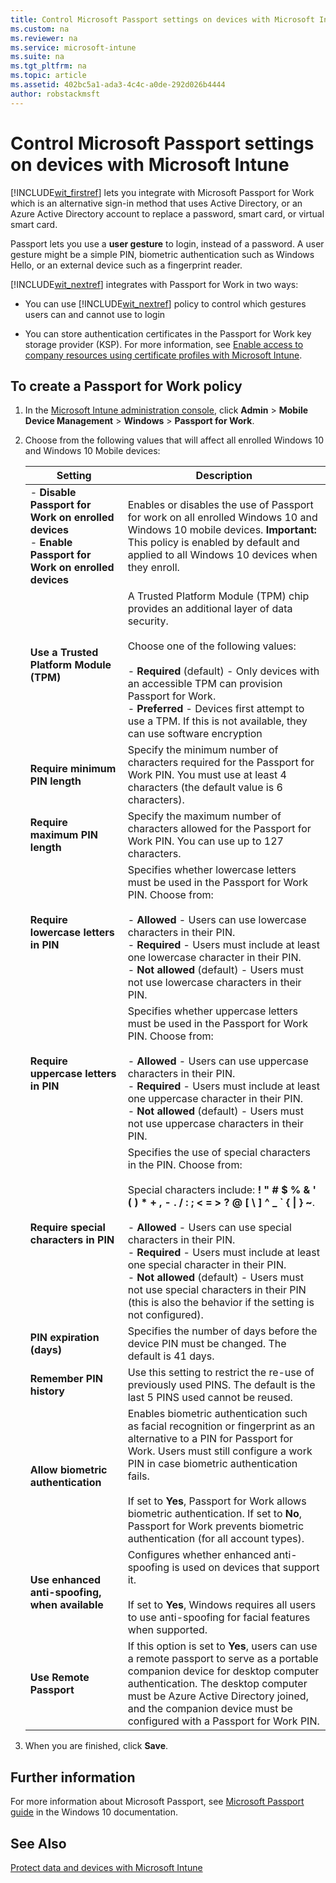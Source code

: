 ```yaml
---
title: Control Microsoft Passport settings on devices with Microsoft Intune
ms.custom: na
ms.reviewer: na
ms.service: microsoft-intune
ms.suite: na
ms.tgt_pltfrm: na
ms.topic: article
ms.assetid: 402bc5a1-ada3-4c4c-a0de-292d026b4444
author: robstackmsft
---
```

# Control Microsoft Passport settings on devices with Microsoft Intune
[!INCLUDE[wit_firstref](./includes/wit_firstref_md.md)] lets you integrate with Microsoft Passport for Work which is an alternative sign-in method that uses Active Directory, or an Azure Active Directory account to replace a password, smart card, or virtual smart card.

Passport lets you use a **user gesture** to login, instead of a password. A user gesture might be a simple PIN, biometric authentication such as Windows Hello, or an external device such as a fingerprint reader.

[!INCLUDE[wit_nextref](./includes/wit_nextref_md.md)] integrates with Passport for Work in two ways:

-   You can use [!INCLUDE[wit_nextref](./includes/wit_nextref_md.md)] policy to control which gestures users can and cannot use to login

-   You can store authentication certificates in the Passport for Work key storage provider (KSP). For more information, see [Enable access to company resources using certificate profiles with Microsoft Intune](enable-access-to-company-resources-using-certificate-profiles-with-microsoft-intune.md).

## To create a Passport for Work policy

1.  In the [Microsoft Intune administration console](https://manage.microsoft.com), click **Admin** &gt; **Mobile Device Management** &gt; **Windows** &gt; **Passport for Work**.

2.  Choose from the following values that will affect all enrolled Windows 10 and Windows 10 Mobile devices:

    |Setting|Description|
    |-----------|---------------|
    |-   **Disable Passport for Work on enrolled devices**<br />-   **Enable Passport for Work on enrolled devices**|Enables or disables the use of Passport for work on all enrolled Windows 10 and Windows 10 mobile devices. **Important:** This policy is enabled by default and applied to all Windows 10 devices when they enroll.|
    |**Use a Trusted Platform Module (TPM)**|A Trusted Platform Module (TPM) chip provides an additional layer of data security.<br /><br />Choose one of the following values:<br /><br />-   **Required** (default) - Only devices with an accessible TPM can provision Passport for Work.<br />-   **Preferred** - Devices first attempt to use a TPM. If this is not available, they can use software encryption|
    |**Require minimum PIN length**|Specify the minimum number of characters required for the Passport for Work PIN. You must use at least 4 characters (the default value is 6 characters). ​|
    |**Require maximum PIN length**|Specify the maximum number of characters allowed for the Passport for Work PIN. You can use up to 127 characters.|
    |**Require lowercase letters in PIN**|Specifies whether lowercase letters must be used  in the Passport for Work PIN. Choose from:<br /><br />-   **Allowed** - Users can use lowercase characters in their PIN.<br />-   **Required** - Users must include at least one lowercase character in their PIN.<br />-   **Not allowed** (default) - Users must not use lowercase characters in their PIN.|
    |**Require uppercase letters in PIN**|Specifies whether uppercase letters must be used  in the Passport for Work PIN. Choose from:<br /><br />-   **Allowed** - Users can use uppercase characters in their PIN.<br />-   **Required** - Users must include at least one uppercase character in their PIN.<br />-   **Not allowed** (default) - Users must not use uppercase characters in their PIN.|
    |**Require special characters in PIN**|Specifies the use of special characters in the PIN. Choose from:<br /><br />Special characters include: **! " # $ % &amp; ' ( ) &#42; + , - . / : ; &lt; = &gt; ? @ [ \ ] ^ _ &#96; { &#124; } ~**.<br /><br />-   **Allowed** - Users can use special characters in their PIN.<br />-   **Required** - Users must include at least one special character in their PIN.<br />-   **Not allowed** (default) - Users must not use special characters in their PIN (this is also the behavior if the setting is not configured).|
    |**PIN expiration (days)**|Specifies the number of days before the device PIN must be changed. The default is 41 days.|
    |**Remember PIN history**|Use this setting to restrict the re-use of previously used PINS. The default is the last 5 PINS used cannot be reused.|
    |**Allow biometric authentication**|Enables biometric authentication such as facial recognition or fingerprint as an alternative to a PIN for Passport for Work. Users must still configure a work PIN in case biometric authentication fails.<br /><br />If set to **Yes**, Passport for Work allows biometric authentication.  If set to **No**, Passport for Work prevents biometric authentication (for all account types).|
    |**Use enhanced anti-spoofing, when available**|Configures whether enhanced anti-spoofing is used on devices that support it.<br /><br />If set to **Yes**, Windows requires all users to use anti-spoofing for facial features when supported.|
    |**Use Remote Passport**|If this option is set to **Yes**, users can use a remote passport to serve as a portable companion device for desktop computer authentication. The desktop computer must be Azure Active Directory joined, and the companion device must be configured with a Passport for Work PIN.|

3.  When you are finished, click **Save**.

## Further information
For more information about Microsoft Passport, see [Microsoft Passport guide](https://technet.microsoft.com/library/mt589441(v=vs.85).aspx) in the Windows 10 documentation.

## See Also
[Protect data and devices with Microsoft Intune](protect-data-and-devices-with-microsoft-intune.md)

